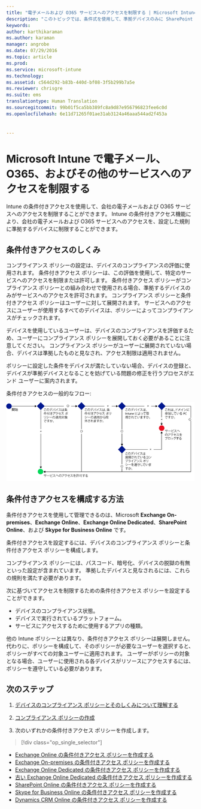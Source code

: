 ```yaml
---
title: "電子メールおよび O365 サービスへのアクセスを制限する | Microsoft Intune"
description: "このトピックでは、条件式を使用して、準拠デバイスのみに SharePoint Online およびその他のサービスの会社の電子メールや会社データへのアクセスを許可する方法について説明します。"
keywords: 
author: karthikaraman
ms.author: karaman
manager: angrobe
ms.date: 07/29/2016
ms.topic: article
ms.prod: 
ms.service: microsoft-intune
ms.technology: 
ms.assetid: c564d292-b83b-440d-bf08-3f5b299b7a5e
ms.reviewer: chrisgre
ms.suite: ems
translationtype: Human Translation
ms.sourcegitcommit: 99b01f5ca5bb389fc8a9d87e956796823fee6c0d
ms.openlocfilehash: 6e11d71265f01ae31ab3124a46aaa544ad2f453a


---
```


# Microsoft Intune で電子メール、O365、およびその他のサービスへのアクセスを制限する
Intune の条件付きアクセスを使用して、会社の電子メールおよび O365 サービスへのアクセスを制限することができます。 Intune の条件付きアクセス機能により、会社の電子メールおよび O365 サービスへのアクセスを、設定した規則に準拠するデバイスに制限することができます。
## 条件付きアクセスのしくみ
コンプライアンス ポリシーの設定は、デバイスのコンプライアンスの評価に使用されます。 条件付きアクセス ポリシーは、この評価を使用して、特定のサービスへのアクセスを制限または許可します。 条件付きアクセス ポリシーがコンプライアンス ポリシーとの組み合わせで使用される場合、準拠するデバイスのみがサービスへのアクセスを許可されます。 コンプライアンス ポリシーと条件付きアクセス ポリシーはユーザーに対して展開されます。 サービスへのアクセスにユーザーが使用するすべてのデバイスは、ポリシーによってコンプライアンスがチェックされます。

デバイスを使用しているユーザーは、デバイスのコンプライアンスを評価するため、ユーザーにコンプライアンス ポリシーを展開しておく必要があることに注意してください。
コンプライアンス ポリシーがユーザーに展開されていない場合、デバイスは準拠したものと見なされ、アクセス制限は適用されません。

ポリシーに設定した条件をデバイスが満たしていない場合、デバイスの登録と、デバイスが準拠デバイスとなることを妨げている問題の修正を行うプロセスがエンド ユーザーに案内されます。

条件付きアクセスの一般的なフロー:

![図は、デバイスがサービスへのアクセスを許可されているか、またはブロックされているかを決定するために使用する判断ポイントを示しています](../media/ConditionalAccess4.png)

## 条件付きアクセスを構成する方法
条件付きアクセスを使用して管理できるのは、Microsoft **Exchange On-premises**、**Exchange Online**、**Exchange Online Dedicated**、**SharePoint Online**、および **Skype for Business Online** です。

条件付きアクセスを設定するには、デバイスのコンプライアンス ポリシーと条件付きアクセス ポリシーを構成します。

コンプライアンス ポリシーには、パスコード、暗号化、デバイスの脱獄の有無といった設定が含まれています。 準拠したデバイスと見なされるには、これらの規則を満たす必要があります。

次に基づいてアクセスを制限するための条件付きアクセス ポリシーを設定することができます。
- デバイスのコンプライアンス状態。
- デバイスで実行されているプラットフォーム。
- サービスにアクセスするために使用するアプリの種類。

他の Intune ポリシーとは異なり、条件付きアクセス ポリシーは展開しません。 代わりに、ポリシーを構成して、そのポリシーが必要なユーザーを選択すると、ポリシーがすべての対象ユーザーに適用されます。 ユーザーがポリシーの対象となる場合、ユーザーに使用される各デバイスがリソースにアクセスするには、ポリシーを遵守している必要があります。


## 次のステップ
1. [デバイスのコンプライアンス ポリシーとそのしくみについて理解する ](introduction-to-device-compliance-policies-in-microsoft-intune.md)

2. [コンプライアンス ポリシーの作成](create-a-device-compliance-policy-in-microsoft-intune.md)

2.  次のいずれかの条件付きアクセス ポリシーを作成します。
> [!div class="op_single_selector"]
  - [Exchange Online の条件付きアクセス ポリシーを作成する](restrict-access-to-exchange-online-with-microsoft-intune.md)
  - [Exchange On-premises の条件付きアクセス ポリシーを作成する](restrict-access-to-exchange-onpremises-with-microsoft-intune.md)
  - [Exchange Online Dedicated の条件付きアクセス ポリシーを作成する](restrict-access-to-exchange-online-with-microsoft-intune.md)
  - [古い Exchange Online Dedicated の条件付きアクセス ポリシーを作成する](restrict-access-to-exchange-onpremises-with-microsoft-intune.md)
  - [SharePoint Online の条件付きアクセス ポリシーを作成する](restrict-access-to-sharepoint-online-with-microsoft-intune.md)
  - [Skype for Business Online の条件付きアクセス ポリシーを作成する](restrict-access-to-skype-for-business-online-with-microsoft-intune.md)
  - [Dynamics CRM Online の条件付きアクセス ポリシーを作成する](restrict-access-to-dynamics-crm-online-with-microsoft-intune.md)



<!--HONumber=Sep16_HO3-->


